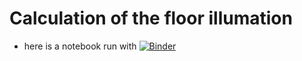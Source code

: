 # Calculation of the floor illumation

* here is a notebook run with [![Binder](https://mybinder.org/badge_logo.svg)](https://mybinder.org/v2/gh/2379/illuminance/master)
